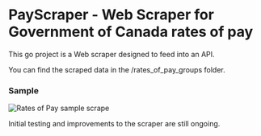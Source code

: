 # PayScraper - Web Scraper for Government of Canada rates of pay
This go project is a Web scraper designed to feed into an API.

You can find the scraped data in the /rates_of_pay_groups folder.

### Sample
![Rates of Pay sample scrape](https://github.com/ToferC/payscraper/raw/master/payscraper.png)

Initial testing and improvements to the scraper are still ongoing.
